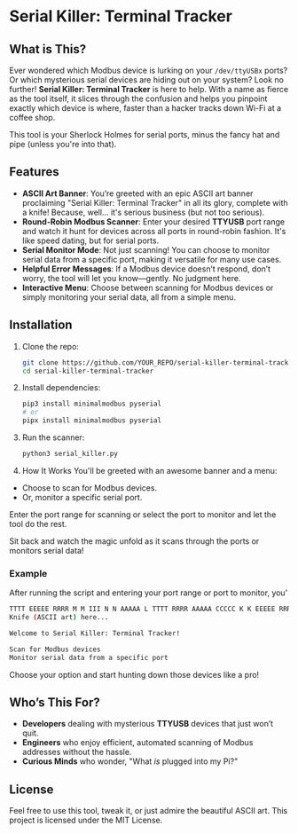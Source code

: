 # Serial Killer: Terminal Tracker

## What is This?

Ever wondered which Modbus device is lurking on your `/dev/ttyUSBx` ports? Or which mysterious serial devices are hiding out on your system? Look no further! **Serial Killer: Terminal Tracker** is here to help. With a name as fierce as the tool itself, it slices through the confusion and helps you pinpoint exactly which device is where, faster than a hacker tracks down Wi-Fi at a coffee shop.

This tool is your Sherlock Holmes for serial ports, minus the fancy hat and pipe (unless you're into that).

## Features

- **ASCII Art Banner**: You’re greeted with an epic ASCII art banner proclaiming "Serial Killer: Terminal Tracker" in all its glory, complete with a knife! Because, well... it's serious business (but not too serious).
- **Round-Robin Modbus Scanner**: Enter your desired **TTYUSB** port range and watch it hunt for devices across all ports in round-robin fashion. It's like speed dating, but for serial ports.
- **Serial Monitor Mode**: Not just scanning! You can choose to monitor serial data from a specific port, making it versatile for many use cases.
- **Helpful Error Messages**: If a Modbus device doesn’t respond, don’t worry, the tool will let you know—gently. No judgment here.
- **Interactive Menu**: Choose between scanning for Modbus devices or simply monitoring your serial data, all from a simple menu.

## Installation

1. Clone the repo:
   ```bash
   git clone https://github.com/YOUR_REPO/serial-killer-terminal-tracker.git
   cd serial-killer-terminal-tracker

2. Install dependencies:
   ```bash
   pip3 install minimalmodbus pyserial
   # or
   pipx install minimalmodbus pyserial

   ```

3. Run the scanner:
   ```bash
   python3 serial_killer.py
   ```

4. How It Works
You'll be greeted with an awesome banner and a menu:
- Choose to scan for Modbus devices.
- Or, monitor a specific serial port.

Enter the port range for scanning or select the port to monitor and let the tool do the rest.

Sit back and watch the magic unfold as it scans through the ports or monitors serial data!

### Example

After running the script and entering your port range or port to monitor, you'
   ```bash
TTTT EEEEE RRRR M M III N N AAAAA L TTTT RRRR AAAAA CCCCC K K EEEEE RRRR ! Serial Killer: Terminal Tracker is here!
Knife (ASCII art) here...

Welcome to Serial Killer: Terminal Tracker!

Scan for Modbus devices
Monitor serial data from a specific port
   ```
Choose your option and start hunting down those devices like a pro!

## Who’s This For?

- **Developers** dealing with mysterious **TTYUSB** devices that just won’t quit.
- **Engineers** who enjoy efficient, automated scanning of Modbus addresses without the hassle.
- **Curious Minds** who wonder, "What *is* plugged into my Pi?"

## License

Feel free to use this tool, tweak it, or just admire the beautiful ASCII art. This project is licensed under the MIT License.
